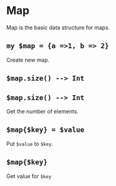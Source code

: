 # Map

Map is the basic data structure for maps.

## `my $map = {a =>1, b => 2}`

Create new map.

## `$map.size() --> Int`

## `$map.size() --> Int`

Get the number of elements.

## `$map{$key} = $value`

Put `$value` to `$key`.

## `$map{$key}`

Get value for `$key`

